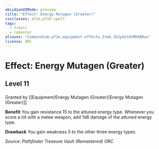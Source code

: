 ```yaml
---
obsidianUIMode: preview
title: "Effect: Energy Mutagen (Greater)"
cssclasses: pf2e,pf2e-spell
tags:
  - trait/
  - remaster
aliases: "Compendium.pf2e.equipment-effects.Item.JbJykktAYMR4BRav"
license: ORC
---
```

# Effect: Energy Mutagen (Greater)
## Level 11
### 






Granted by [[Equipment/Energy Mutagen (Greater)|Energy Mutagen (Greater)]]

**Benefit** You gain resistance 15 to the attuned energy type. Whenever you score a hit with a melee weapon, add 1d6 damage of the attuned energy type.

**Drawback** You gain weakness 5 to the other three energy types.

*Source: Pathfinder Treasure Vault (Remastered)*
*ORC*